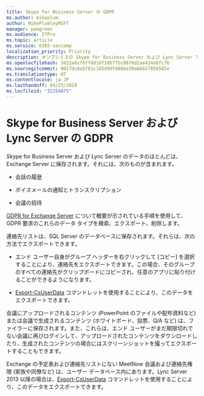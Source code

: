```yaml
---
title: Skype for Business Server の GDPR
ms.author: mikeplum
author: MikePlumleyMSFT
manager: pamgreen
ms.audience: ITPro
ms.topic: article
ms.service: O365-seccomp
localization_priority: Priority
description: オンプレミスの Skype for Business Server および Lync Server での GDPR の要件に対応する方法について説明します。
ms.openlocfilehash: 3452a6cf6ffdd16f18b7fbc0876d2ae424a6fc76
ms.sourcegitcommit: 0017dc6a5f81c165d9dfd88be39a6bb17856582e
ms.translationtype: HT
ms.contentlocale: ja-JP
ms.lasthandoff: 04/23/2019
ms.locfileid: "32254875"
---
```

# <a name="gdpr-for-skype-for-business-server-and-lync-server"></a>Skype for Business Server および Lync Server の GDPR

Skype for Business Server および Lync Server のデータのほとんどは、Exchange Server に保存されます。それには、次のものが含まれます。

-   会話の履歴

-   ボイスメールの通知とトランスクリプション

-   会議の招待

[GDPR for Exchange Server](gdpr-for-exchange-server.md) について概要が示されている手順を使用して、GDPR 要求のこれらのデータ タイプを検索、エクスポート、削除します。

連絡先リストは、SQL Server のデータベースに保存されます。それらは、次の方法でエクスポートできます。

-   エンド ユーザー自身がグループ ヘッダーを右クリックして [コピー] を選択することにより、連絡先をエクスポートできます。この場合、そのグループのすべての連絡先がクリップボードにコピーされ、任意のアプリに貼り付けることができるようになります。

-   [Export-CsUserData](https://docs.microsoft.com/ja-JP/powershell/module/skype/export-csuserdata) コマンドレットを使用することにより、このデータをエクスポートできます。

会議にアップロードされるコンテンツ (PowerPoint のファイルや配布資料など) または会議で生成されるコンテンツ (ホワイトボード、投票、Q/A など) は、ファイラーに保存されます。また、これらは、エンド ユーザーがまだ期限切れでない会議に再びログインして、アップロードされたコンテンツをダウンロードしたり、生成されたコンテンツの場合にはスクリーンショットを撮ってエクスポートすることもできます。

Exchange の予定表および連絡先リストにない MeetNow 会議および連絡先権限 (家族や同僚など) は、ユーザー データベース内にあります。Lync Server 2013 以降の場合は、[Export-CsUserData](https://docs.microsoft.com/ja-JP/powershell/module/skype/export-csuserdata) コマンドレットを使用することにより、このデータをエクスポートできます。
